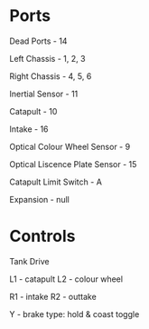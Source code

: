 # Ports

Dead Ports
    - 14

Left Chassis
    - 1, 2, 3

Right Chassis
    - 4, 5, 6

Inertial Sensor
    - 11

Catapult
    - 10

Intake
    - 16

Optical Colour Wheel Sensor
    - 9

Optical Liscence Plate Sensor
    - 15

Catapult Limit Switch
    - A

Expansion
    - null
    

# Controls

Tank Drive

L1 - catapult
L2 - colour wheel

R1 - intake
R2 - outtake

Y - brake type: hold & coast toggle